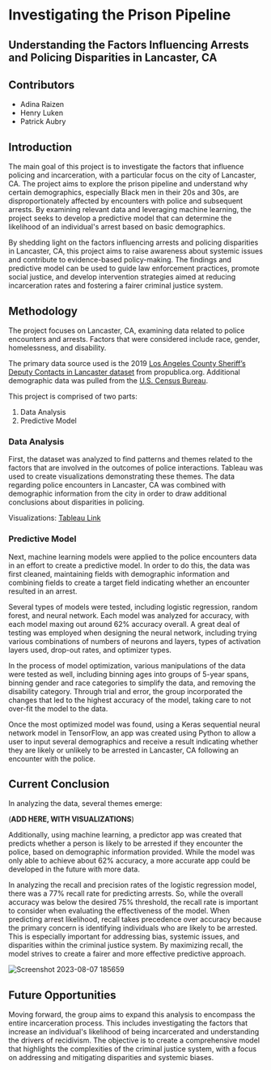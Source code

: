 # Investigating the Prison Pipeline
## Understanding the Factors Influencing Arrests and Policing Disparities in Lancaster, CA

## Contributors
* Adina Raizen
* Henry Luken
* Patrick Aubry 

## Introduction
The main goal of this project is to investigate the factors that influence policing and incarceration, with a particular focus on the city of Lancaster, CA. The project aims to explore the prison pipeline and understand why certain demographics, especially Black men in their 20s and 30s, are disproportionately affected by encounters with police and subsequent arrests. By examining relevant data and leveraging machine learning, the project seeks to develop a predictive model that can determine the likelihood of an individual's arrest based on basic demographics.

By shedding light on the factors influencing arrests and policing disparities in Lancaster, CA, this project aims to raise awareness about systemic issues and contribute to evidence-based policy-making. The findings and predictive model can be used to guide law enforcement practices, promote social justice, and develop intervention strategies aimed at reducing incarceration rates and fostering a fairer criminal justice system.

## Methodology
The project focuses on Lancaster, CA, examining data related to police encounters and arrests. Factors that were considered include race, gender, homelessness, and disability. 

The primary data source used is the 2019 [Los Angeles County Sheriff’s Deputy Contacts in Lancaster dataset](https://www.propublica.org/datastore/dataset/los-angeles-county-sheriffs-deputy-contacts-in-lancaster) from propublica.org. Additional demographic data was pulled from the [U.S. Census Bureau](https://www.census.gov/quickfacts/fact/table/lancastercitycalifornia/RHI225222#RHI225222).

This project is comprised of two parts:
1. Data Analysis
2. Predictive Model

### Data Analysis
First, the dataset was analyzed to find patterns and themes related to the factors that are involved in the outcomes of police interactions. Tableau was used to create visualizations demonstrating these themes. The data regarding police encounters in Lancaster, CA was combined with demographic information from the city in order to draw additional conclusions about disparities in policing.

Visualizations: [Tableau Link](https://public.tableau.com/app/profile/henry.luken4860/viz/PrisonPipeline_Visualizations/ArrestsbyRace?publish=yes)

### Predictive Model
Next, machine learning models were applied to the police encounters data in an effort to create a predictive model. In order to do this, the data was first cleaned, maintaining fields with demographic information and combining fields to create a target field indicating whether an encounter resulted in an arrest. 

Several types of models were tested, including logistic regression, random forest, and neural network. Each model was analyzed for accuracy, with each model maxing out around 62% accuracy overall. A great deal of testing was employed when designing the neural network, including trying various combinations of numbers of neurons and layers, types of activation layers used, drop-out rates, and optimizer types. 

In the process of model optimization, various manipulations of the data were tested as well, including binning ages into groups of 5-year spans, binning gender and race categories to simplify the data, and removing the disability category. Through trial and error, the group incorporated the changes that led to the highest accuracy of the model, taking care to not over-fit the model to the data. 

Once the most optimized model was found, using a Keras sequential neural network model in TensorFlow, an app was created using Python to allow a user to input several demographics and receive a result indicating whether they are likely or unlikely to be arrested in Lancaster, CA following an encounter with the police.

## Current Conclusion
In analyzing the data, several themes emerge:

(**ADD HERE, WITH VISUALIZATIONS**)

Additionally, using machine learning, a predictor app was created that predicts whether a person is likely to be arrested if they encounter the police, based on demographic information provided. While the model was only able to achieve about 62% accuracy, a more accurate app could be developed in the future with more data.

In analyzing the recall and precision rates of the logistic regression model, there was a 77% recall rate for predicting arrests. So, while the overall accuracy was below the desired 75% threshold, the recall rate is important to consider when evaluating the effectiveness of the model. When predicting arrest likelihood, recall takes precedence over accuracy because the primary concern is identifying individuals who are likely to be arrested. This is especially important for addressing bias, systemic issues, and disparities within the criminal justice system. By maximizing recall, the model strives to create a fairer and more effective predictive approach.

![Screenshot 2023-08-07 185659](https://github.com/Mangocircle/PrisonPrediction/assets/121266277/a4fbb927-46f2-4457-ba9e-016f877a3fbb)

## Future Opportunities
Moving forward, the group aims to expand this analysis to encompass the entire incarceration process. This includes investigating the factors that increase an individual's likelihood of being incarcerated and understanding the drivers of recidivism. The objective is to create a comprehensive model that highlights the complexities of the criminal justice system, with a focus on addressing and mitigating disparities and systemic biases.
